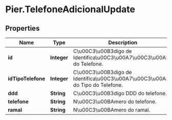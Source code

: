 # Pier.TelefoneAdicionalUpdate

## Properties
Name | Type | Description | Notes
------------ | ------------- | ------------- | -------------
**id** | **Integer** | C\u00C3\u00B3digo de Identifica\u00C3\u00A7\u00C3\u00A3o do Telefone. | [optional] 
**idTipoTelefone** | **Integer** | C\u00C3\u00B3digo de Identifica\u00C3\u00A7\u00C3\u00A3o do Tipo do Telefone. | [optional] 
**ddd** | **String** | C\u00C3\u00B3digo DDD do telefone. | [optional] 
**telefone** | **String** | N\u00C3\u00BAmero do telefone. | [optional] 
**ramal** | **String** | N\u00C3\u00BAmero do ramal. | [optional] 


